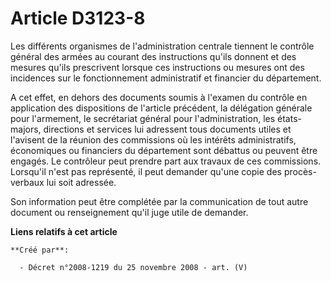 # Article D3123-8

Les différents organismes de l'administration centrale tiennent le contrôle général des armées au courant des instructions
qu'ils donnent et des mesures qu'ils prescrivent lorsque ces instructions ou mesures ont des incidences sur le fonctionnement
administratif et financier du département.

A cet effet, en dehors des documents soumis à l'examen du contrôle en application des dispositions de l'article précédent, la
délégation générale pour l'armement, le secrétariat général pour l'administration, les états-majors, directions et services
lui adressent tous documents utiles et l'avisent de la réunion des commissions où les intérêts administratifs, économiques ou
financiers du département sont débattus ou peuvent être engagés. Le contrôleur peut prendre part aux travaux de ces
commissions. Lorsqu'il n'est pas représenté, il peut demander qu'une copie des procès-verbaux lui soit adressée.

Son information peut être complétée par la communication de tout autre document ou renseignement qu'il juge utile de
demander.

**Liens relatifs à cet article**

	**Créé par**:

	  - Décret n°2008-1219 du 25 novembre 2008 - art. (V)
